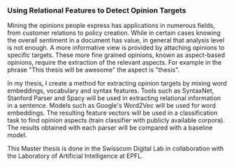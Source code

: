### Using Relational Features to Detect Opinion Targets

Mining the opinions people express has applications in numerous fields, from customer relations to policy creation. While in certain cases knowing the overall sentiment in a document has value, in general that analysis level is not enough. A more informative view is provided by attaching opinions to specific targets. These more fine grained opinions, known as aspect-based opinions, require the extraction of the relevant aspects. For example in the phrase "This thesis will be awesome" the aspect is "thesis".

In my thesis, I create a method for extracting opinion targets by mixing word embeddings, vocabulary and syntax features. Tools such as SyntaxNet, Stanford Parser and Spacy will be used in extracting relational information in a sentence. Models such as Google's Word2Vec will be used for word embeddings. The resulting feature vectors will be used in a classification task to find opinion aspects (train classifier with publicly available corpora). The results obtained with each parser will be compared with a baseline model.

This Master thesis is done in the Swisscom Digital Lab in collaboration with the Laboratory of Artificial Intelligence at EPFL.
